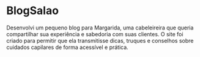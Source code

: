 # BlogSalao
Desenvolvi um pequeno blog para Margarida, uma cabeleireira que queria compartilhar sua experiência e sabedoria com suas clientes. O site foi criado para permitir que ela transmitisse dicas, truques e conselhos sobre cuidados capilares de forma acessível e prática.
